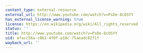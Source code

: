 ```yaml
---
content_type: external-resource
external_url: http://www.youtube.com/watch?v=PsDe-8cOSYY
has_external_license_warning: true
license: https://en.wikipedia.org/wiki/All_rights_reserved
status: ''
title: http://www.youtube.com/watch?v=PsDe-8cOSYY
uid: afacc56a-c061-4f0f-a18c-75aeadc82f1f
wayback_url: ''
---
```

